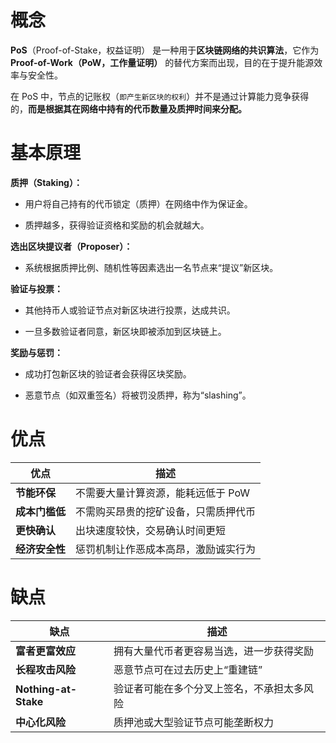 # 概念
**PoS**（Proof-of-Stake，权益证明） 是一种用于**区块链网络的共识算法**，它作为 **Proof-of-Work（PoW，工作量证明）** 的替代方案而出现，目的在于提升能源效率与安全性。

在 PoS 中，节点的记账权（`即产生新区块的权利`）并不是通过计算能力竞争获得的，**而是根据其在网络中持有的代币数量及质押时间来分配。**

# 基本原理
**质押（Staking）：**
- 用户将自己持有的代币锁定（质押）在网络中作为保证金。

- 质押越多，获得验证资格和奖励的机会就越大。

**选出区块提议者（Proposer）：**

- 系统根据质押比例、随机性等因素选出一名节点来“提议”新区块。

**验证与投票：**

- 其他持币人或验证节点对新区块进行投票，达成共识。

- 一旦多数验证者同意，新区块即被添加到区块链上。

**奖励与惩罚：**

- 成功打包新区块的验证者会获得区块奖励。

- 恶意节点（如双重签名）将被罚没质押，称为“slashing”。

# 优点
| 优点           | 描述                                 |
| -------------- | ------------------------------------ |
| **节能环保**   | 不需要大量计算资源，能耗远低于 PoW   |
| **成本门槛低** | 不需购买昂贵的挖矿设备，只需质押代币 |
| **更快确认**   | 出块速度较快，交易确认时间更短       |
| **经济安全性** | 惩罚机制让作恶成本高昂，激励诚实行为 |

# 缺点
| 缺点                 | 描述                                       |
| -------------------- | ------------------------------------------ |
| **富者更富效应**     | 拥有大量代币者更容易当选，进一步获得奖励   |
| **长程攻击风险**     | 恶意节点可在过去历史上“重建链”             |
| **Nothing-at-Stake** | 验证者可能在多个分叉上签名，不承担太多风险 |
| **中心化风险**       | 质押池或大型验证节点可能垄断权力           |